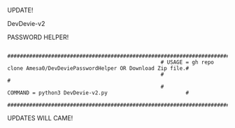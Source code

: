 UPDATE! 

DevDevie-v2 

PASSWORD HELPER!     

                                                     ############################################################################
                                                     # USAGE = gh repo clone Amesa0/DevDeviePasswordHelper OR Download Zip file.#
                                                     #                                                                          #
                                                     #                 COMMAND = python3 DevDevie-v2.py                         #
                                                     ############################################################################
                                                                                           
                                                       
UPDATES WILL CAME!

